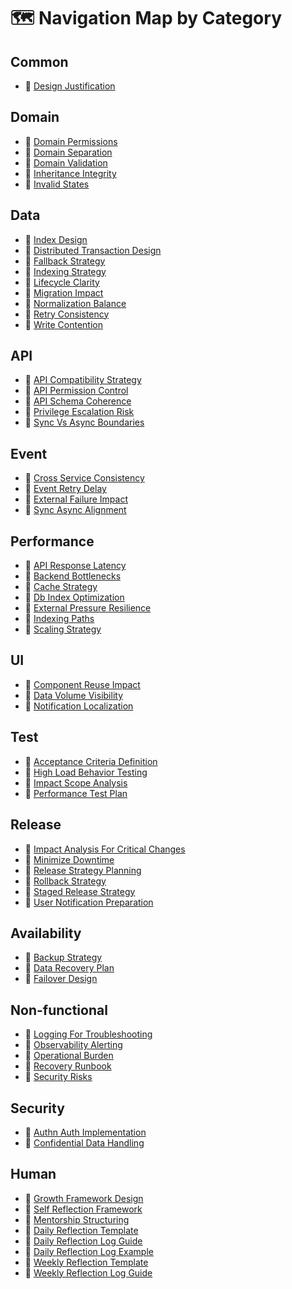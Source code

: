 # 🗺 Navigation Map by Category

## Common

- 📐 [Design Justification](categories/common/design-justification.md)

## Domain

- 📐 [Domain Permissions](categories/domain/domain-permissions.md)
- 📐 [Domain Separation](categories/domain/domain-separation.md)
- 📐 [Domain Validation](categories/domain/domain-validation.md)
- 📐 [Inheritance Integrity](categories/domain/inheritance-integrity.md)
- 📐 [Invalid States](categories/domain/invalid-states.md)

## Data

- 📐 [Index Design](categories/data/index-design.md)
- 🔬 [Distributed Transaction Design](categories/data/distributed-transaction-design.md)
- 🔬 [Fallback Strategy](categories/data/fallback-strategy.md)
- 📐 [Indexing Strategy](categories/data/indexing-strategy.md)
- 📐 [Lifecycle Clarity](categories/data/lifecycle-clarity.md)
- 📐 [Migration Impact](categories/data/migration-impact.md)
- 📐 [Normalization Balance](categories/data/normalization-balance.md)
- 🔬 [Retry Consistency](categories/data/retry-consistency.md)
- 🔬 [Write Contention](categories/data/write-contention.md)

## API

- 📐 [API Compatibility Strategy](categories/api/api-compatibility-strategy.md)
- 📐 [API Permission Control](categories/api/api-permission-control.md)
- 📐 [API Schema Coherence](categories/api/api-schema-coherence.md)
- 🔬 [Privilege Escalation Risk](categories/api/privilege-escalation-risk.md)
- 📐 [Sync Vs Async Boundaries](categories/api/sync-vs-async-boundaries.md)

## Event

- 📐 [Cross Service Consistency](categories/async/cross-service-consistency.md)
- 🔬 [Event Retry Delay](categories/async/event-retry-delay.md)
- 🔬 [External Failure Impact](categories/async/external-failure-impact.md)
- 📐 [Sync Async Alignment](categories/async/sync-async-alignment.md)

## Performance

- 📐 [API Response Latency](categories/performance/api-response-latency.md)
- 🔬 [Backend Bottlenecks](categories/performance/backend-bottlenecks.md)
- 📐 [Cache Strategy](categories/performance/cache-strategy.md)
- 🔬 [Db Index Optimization](categories/performance/db-index-optimization.md)
- 🔬 [External Pressure Resilience](categories/performance/external-pressure-resilience.md)
- 🔬 [Indexing Paths](categories/performance/indexing-paths.md)
- 🔬 [Scaling Strategy](categories/performance/scaling-strategy.md)

## UI

- 📐 [Component Reuse Impact](categories/ui/component-reuse-impact.md)
- 📐 [Data Volume Visibility](categories/ui/data-volume-visibility.md)
- 📐 [Notification Localization](categories/ui/notification-localization.md)

## Test

- 📐 [Acceptance Criteria Definition](categories/test/acceptance-criteria-definition.md)
- 🔬 [High Load Behavior Testing](categories/test/high-load-behavior-testing.md)
- 📐 [Impact Scope Analysis](categories/test/impact-scope-analysis.md)
- 📐 [Performance Test Plan](categories/test/performance-test-plan.md)

## Release

- 🔬 [Impact Analysis For Critical Changes](categories/release/impact-analysis-for-critical-changes.md)
- 🔬 [Minimize Downtime](categories/release/minimize-downtime.md)
- 📐 [Release Strategy Planning](categories/release/release-strategy-planning.md)
- 🔬 [Rollback Strategy](categories/release/rollback-strategy.md)
- 🔬 [Staged Release Strategy](categories/release/staged-release-strategy.md)
- 📐 [User Notification Preparation](categories/release/user-notification-preparation.md)

## Availability

- 🔬 [Backup Strategy](categories/availability/backup-strategy.md)
- 🔬 [Data Recovery Plan](categories/availability/data-recovery-plan.md)
- 🔬 [Failover Design](categories/availability/failover-design.md)

## Non-functional

- 🔬 [Logging For Troubleshooting](categories/non-functional/logging-for-troubleshooting.md)
- 🔬 [Observability Alerting](categories/non-functional/observability-alerting.md)
- 📐 [Operational Burden](categories/non-functional/operational-burden.md)
- 🔬 [Recovery Runbook](categories/non-functional/recovery-runbook.md)
- 📐 [Security Risks](categories/non-functional/security-risks.md)

## Security

- 🔬 [Authn Auth Implementation](categories/security/authn-authz-implementation.md)
- 🔬 [Confidential Data Handling](categories/security/confidential-data-handling.md)

## Human

- 📘 [Growth Framework Design](categories/human/growth-framework-design.md)
- 📘 [Self Reflection Framework](categories/human/self-reflection-framework.md)
- 📘 [Mentorship Structuring](categories/human/mentorship-structuring.md)
- 📘 [Daily Reflection Template](categories/human/daily-reflection-template.md)
- 📘 [Daily Reflection Log Guide](categories/human/daily-reflection-log-guide.md)
- 📘 [Daily Reflection Log Example](categories/human/daily-reflection-log-example.md)
- 📘 [Weekly Reflection Template](categories/human/weekly-reflection-template.md)
- 📘 [Weekly Reflection Log Guide](categories/human/weekly-reflection-log-guide.md)

